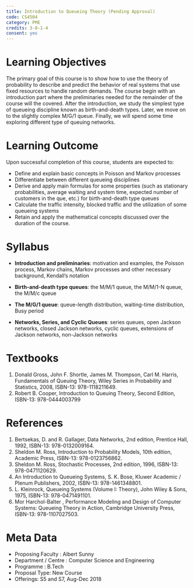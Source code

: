 ```yaml
---
title: Introduction to Queueing Theory (Pending Approval)
code: CS4504
category: PME
credits: 3-0-1-4
consent: yes
---
```


# Learning Objectives

The primary goal of this course is to show how to use the theory of probability to describe and predict the behavior of real systems that use fixed resources to handle random demands. The course begin with an introduction part where the preliminaries needed for the remainder of the course will the covered. After the introduction, we study the simplest type of queueing discipline known as birth-and-death types. Later, we move on to the slightly complex M/G/1 queue. Finally, we will spend some time exploring different type of queuing networks. 


# Learning Outcome

Upon successful completion of this course, students are expected to:

* Define and explain basic concepts in Poisson and Markov processes
* Differentiate between different queueing disciplines
* Derive and apply main formulas for some properties (such as stationary probabilities, average waiting and system time, expected number of customers in the que, etc.) for birth-and-death type queues
* Calculate the traffic intensity, blocked traffic and the utilization of some queueing systems
* Retain and apply the mathematical concepts discussed over the duration of the course.

# Syllabus

* **Introduction and preliminaries**: motivation and examples, the Poisson process, Markov chains, Markov processes and other necessary background, Kendall’s notation

* **Birth-and-death type queues**: the M/M/1 queue, the M/M/1-N queue, the M/M/c queue 

* **The M/G/1 queue**: queue-length distribution, waiting-time distribution, Busy period 

* **Networks, Series, and Cyclic Queues**:  series queues, open Jackson networks, closed Jackson networks, cyclic queues, extensions of Jackson networks, non-Jackson networks 

# Textbooks
1. Donald Gross, John F. Shortle, James M. Thompson, Carl M. Harris, Fundamentals of Queuing Theory, Wiley Series in Probability and Statistics, 2008, ISBN-13: 978-1118211649.
2. Robert B. Cooper, Introduction to Queuing Theory, Second Edition, ISBN-13: 978-0444003799

# References
1. Bertsekas, D. and R. Gallager, Data Networks, 2nd edition, Prentice Hall, 1992, ISBN-13: 978-0132009164.
2. Sheldon M. Ross, Introduction to Probability Models, 10th edition, Academic Press, ISBN-13: 978-0123756862.
3. Sheldon M. Ross, Stochastic Processes, 2nd edition, 1996, ISBN-13: 978-0471120629.
4. An Introduction to Queueing Systems, S. K. Bose, Kluwer Academic / Plenum Publishers, 2002, ISBN-13: 978-1461348801.
5. L. Kleinrock, Queueing Systems (Volume I: Theory),  John Wiley & Sons, 1975, ISBN-13: 978-0471491101.
6. Mor Harchol-Balter , Performance Modeling and Design of Computer Systems: Queueing Theory in Action, Cambridge University Press, ISBN-13: 978-1107027503.



# Meta Data 
* Proposing Faculty : Albert Sunny
* Department / Centre : Computer Science and Engineering
* Programme : B.Tech
* Proposal Type: New Course
* Offerings: S5 and S7, Aug-Dec 2018

